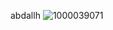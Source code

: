 abdallh 
![1000039071](https://github.com/user-attachments/assets/130c2aff-48dc-4618-a61b-e0342c4a2cc6)
